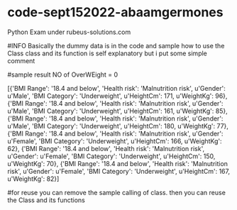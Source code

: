# code-sept152022-abaamgermones
Python Exam under rubeus-solutions.com

#INFO 
Basically the dummy data is in the code and sample how to use the Class
class and its function is self explanatory but i put some simple comment 

#sample result
NO of OverWEight = 0

[{'BMI Range': '18.4 and below', 'Health risk': 'Malnutrition risk', u'Gender': u'Male', 'BMI Category': 'Underweight', u'HeightCm': 171, u'WeightKg': 96}, {'BMI Range': '18.4 and below', 'Health risk': 'Malnutrition risk', u'Gender': u'Male', 'BMI Category': 'Underweight', u'HeightCm': 161, u'WeightKg': 85}, {'BMI Range': '18.4 and below', 'Health risk': 'Malnutrition risk', u'Gender': u'Male', 'BMI Category': 'Underweight', u'HeightCm': 180, u'WeightKg': 77}, {'BMI Range': '18.4 and below', 'Health risk': 'Malnutrition risk', u'Gender': u'Female', 'BMI Category': 'Underweight', u'HeightCm': 166, u'WeightKg': 62}, {'BMI Range': '18.4 and below', 'Health risk': 'Malnutrition risk', u'Gender': u'Female', 'BMI Category': 'Underweight', u'HeightCm': 150, u'WeightKg': 70}, {'BMI Range': '18.4 and below', 'Health risk': 'Malnutrition risk', u'Gender': u'Female', 'BMI Category': 'Underweight', u'HeightCm': 167, u'WeightKg': 82}]

#for reuse you can remove the sample calling of class. then you can reuse the Class and its functions 
